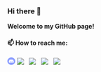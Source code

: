 ### Hi there 👋

**Welcome to my GitHub page!**

#### 📫 How to reach me:

[<img src="https://github.com/0kamrulhasan0/0kamrulhasan0/blob/master/assets/discord-round.svg" width="3.5%"/>](https://discord.com/channels/@me/736164132893753392)   [<img src="https://img.icons8.com/color/48/000000/linkedin.png" width="3.5%"/>](https://www.linkedin.com/in/kamrul-hasan-60767a183/)    [<img src="https://img.icons8.com/fluent/48/000000/facebook-new.png" width="3.5%"/>](https://www.facebook.com/KH2097/)    [<img src="https://img.icons8.com/fluent/48/000000/instagram-new.png" width="3.5%"/>](https://www.instagram.com/0kamrulhasan0/)    <a href="mailto:hasankamrul2097@gmail.com"> <img src="https://img.icons8.com/fluent/48/000000/gmail.png" width="3.5%"/>

